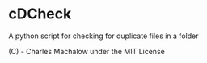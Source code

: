 # cDCheck
A python script for checking for duplicate files in a folder

(C) - Charles Machalow under the MIT License
